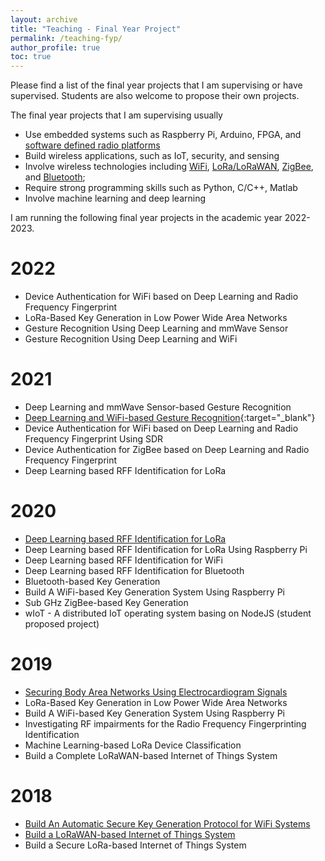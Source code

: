 ```yaml
---
layout: archive
title: "Teaching - Final Year Project"
permalink: /teaching-fyp/
author_profile: true
toc: true
---
```


Please find a list of the final year projects that I am supervising or have supervised. Students are also welcome to propose their own projects.

The final year projects that I am supervising usually 
* Use embedded systems such as Raspberry Pi, Arduino, FPGA, and [software defined radio platforms](https://junqing-zhang.github.io/posts/2019/07/blog-post-sdr/) 
* Build wireless applications, such as IoT, security, and sensing
* Involve wireless technologies including [WiFi](https://junqing-zhang.github.io/posts/2019/05/blog-post-wifi/), [LoRa/LoRaWAN](https://junqing-zhang.github.io/posts/2019/12/blog-post-lora-lorawan/), [ZigBee](https://junqing-zhang.github.io/posts/2020/11/blog-post-zigbee/), and [Bluetooth](https://junqing-zhang.github.io/posts/2020/09/blog-post-bluetooth/);
* Require strong programming skills such as Python, C/C++, Matlab
* Involve machine learning and deep learning

I am running the following final year projects in the academic year 2022-2023. 
# 2022
* Device Authentication for WiFi based on Deep Learning and Radio Frequency Fingerprint
* LoRa-Based Key Generation in Low Power Wide Area Networks
* Gesture Recognition Using Deep Learning and mmWave Sensor
* Gesture Recognition Using Deep Learning and WiFi

# 2021
* Deep Learning and mmWave Sensor-based Gesture Recognition
* [Deep Learning and WiFi-based Gesture Recognition](https://github.com/Zilliax-Barry/FYP_Deep-Learning-and-WiFi-based-Gesture-Recognition){:target="_blank"}
* Device Authentication for WiFi based on Deep Learning and Radio Frequency Fingerprint Using SDR
* Device Authentication for ZigBee based on Deep Learning and Radio Frequency Fingerprint
* Deep Learning based RFF Identification for LoRa

# 2020
* [Deep Learning based RFF Identification for LoRa](https://junqing-zhang.github.io/teaching/demo-fyp-2020-rffi-lora)
* Deep Learning based RFF Identification for LoRa Using Raspberry Pi
* Deep Learning based RFF Identification for WiFi
* Deep Learning based RFF Identification for Bluetooth
* Bluetooth-based Key Generation
* Build A WiFi-based Key Generation System Using Raspberry Pi
* Sub GHz ZigBee-based Key Generation
* wIoT - A distributed IoT operating system basing on NodeJS (student proposed project)

# 2019
* [Securing Body Area Networks Using Electrocardiogram Signals](https://junqing-zhang.github.io/demo-keygen-heartbeat-ppg/)
* LoRa-Based Key Generation in Low Power Wide Area Networks
* Build A WiFi-based Key Generation System Using Raspberry Pi
* Investigating RF impairments for the Radio Frequency Fingerprinting Identification
* Machine Learning-based LoRa Device Classification
* Build a Complete LoRaWAN-based Internet of Things System


# 2018 
* [Build An Automatic Secure Key Generation Protocol for WiFi Systems](https://junqing-zhang.github.io/demo-keygen-warp/)
* [Build a LoRaWAN-based Internet of Things System](https://junqing-zhang.github.io/demo-lorawan-fipy/)
* Build a Secure LoRa-based Internet of Things System